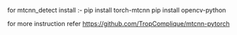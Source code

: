 for mtcnn_detect install :- 
pip install torch-mtcnn
pip install opencv-python

for more instruction refer https://github.com/TropComplique/mtcnn-pytorch